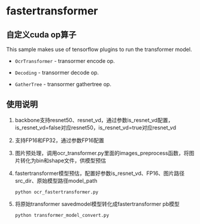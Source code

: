 # fastertransformer

## 自定义cuda op算子

This sample makes use of tensorflow plugins to run the transformer model.

- `OcrTransformer` - transormer encode op.

- `Decoding` - transormer decode op.

- `GatherTree` - transormer gathertree op.


## 使用说明

1.  backbone支持resnet50、resnet_vd，通过参数is_resnet_vd配置，is_resnet_vd=false对应resnet50，is_resnet_vd=true对应resnet_vd

2.  支持FP16和FP32，通过参数FP16配置

3.  图片预处理，调用ocr_transformer.py里面的images_preprocess函数，将图片转化为bin和shape文件，供模型预估

4.  fastertransformer模型预估，配置好参数is_resnet_vd、FP16、图片路径src_dir、原始模型路径model_path
	```
	python ocr_fastertransformer.py
	```

5.  将原始transformer savedmodel模型转化成fastertransformer pb模型
	```
	python transformer_model_convert.py
	```


